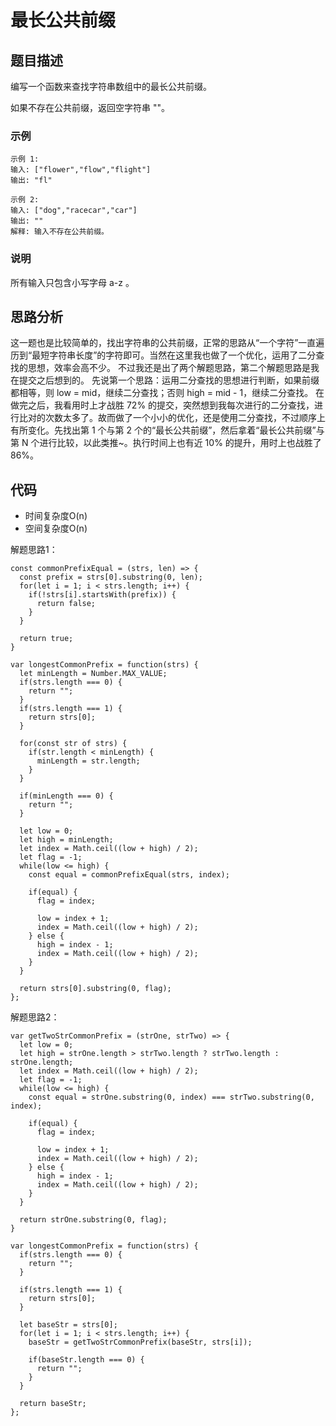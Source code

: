 # 最长公共前缀

## 题目描述
编写一个函数来查找字符串数组中的最长公共前缀。

如果不存在公共前缀，返回空字符串 ""。

### 示例
```
示例 1:
输入: ["flower","flow","flight"]
输出: "fl"

示例 2:
输入: ["dog","racecar","car"]
输出: ""
解释: 输入不存在公共前缀。
```

### 说明
所有输入只包含小写字母 a-z 。

## 思路分析
这一题也是比较简单的，找出字符串的公共前缀，正常的思路从“一个字符”一直遍历到“最短字符串长度”的字符即可。当然在这里我也做了一个优化，运用了二分查找的思想，效率会高不少。
不过我还是出了两个解题思路，第二个解题思路是我在提交之后想到的。
先说第一个思路：运用二分查找的思想进行判断，如果前缀都相等，则 low = mid，继续二分查找；否则 high = mid - 1，继续二分查找。
在做完之后，我看用时上才战胜 72% 的提交，突然想到我每次进行的二分查找，进行比对的次数太多了。故而做了一个小小的优化，还是使用二分查找，不过顺序上有所变化。先找出第 1 个与第 2 个的“最长公共前缀”，然后拿着“最长公共前缀”与第 N 个进行比较，以此类推~。执行时间上也有近 10% 的提升，用时上也战胜了 86%。

## 代码
- 时间复杂度O(n)
- 空间复杂度O(n)

解题思路1：
```
const commonPrefixEqual = (strs, len) => {
  const prefix = strs[0].substring(0, len);
  for(let i = 1; i < strs.length; i++) {
    if(!strs[i].startsWith(prefix)) {
      return false;
    }
  }

  return true;
}

var longestCommonPrefix = function(strs) {
  let minLength = Number.MAX_VALUE;
  if(strs.length === 0) {
    return "";
  }
  if(strs.length === 1) {
    return strs[0];
  }

  for(const str of strs) {
    if(str.length < minLength) {
      minLength = str.length;
    }
  }

  if(minLength === 0) {
    return "";
  }

  let low = 0;
  let high = minLength;
  let index = Math.ceil((low + high) / 2);
  let flag = -1;
  while(low <= high) {
    const equal = commonPrefixEqual(strs, index);

    if(equal) {
      flag = index;

      low = index + 1;
      index = Math.ceil((low + high) / 2);
    } else {
      high = index - 1;
      index = Math.ceil((low + high) / 2);
    }
  }

  return strs[0].substring(0, flag);
};
```

解题思路2：
```
var getTwoStrCommonPrefix = (strOne, strTwo) => {
  let low = 0;
  let high = strOne.length > strTwo.length ? strTwo.length : strOne.length;
  let index = Math.ceil((low + high) / 2);
  let flag = -1;
  while(low <= high) {
    const equal = strOne.substring(0, index) === strTwo.substring(0, index);

    if(equal) {
      flag = index;

      low = index + 1;
      index = Math.ceil((low + high) / 2);
    } else {
      high = index - 1;
      index = Math.ceil((low + high) / 2);
    }
  }

  return strOne.substring(0, flag);
}

var longestCommonPrefix = function(strs) {
  if(strs.length === 0) {
    return "";
  }

  if(strs.length === 1) {
    return strs[0];
  }

  let baseStr = strs[0];
  for(let i = 1; i < strs.length; i++) {
    baseStr = getTwoStrCommonPrefix(baseStr, strs[i]);

    if(baseStr.length === 0) {
      return "";
    }
  }

  return baseStr;
};
```